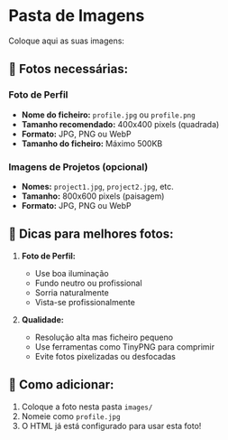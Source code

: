 # Pasta de Imagens

Coloque aqui as suas imagens:

## 📸 Fotos necessárias:

### Foto de Perfil
- **Nome do ficheiro:** `profile.jpg` ou `profile.png`
- **Tamanho recomendado:** 400x400 pixels (quadrada)
- **Formato:** JPG, PNG ou WebP
- **Tamanho do ficheiro:** Máximo 500KB

### Imagens de Projetos (opcional)
- **Nomes:** `project1.jpg`, `project2.jpg`, etc.
- **Tamanho:** 800x600 pixels (paisagem)
- **Formato:** JPG, PNG ou WebP

## 🎨 Dicas para melhores fotos:

1. **Foto de Perfil:**
   - Use boa iluminação
   - Fundo neutro ou profissional
   - Sorria naturalmente
   - Vista-se profissionalmente

2. **Qualidade:**
   - Resolução alta mas ficheiro pequeno
   - Use ferramentas como TinyPNG para comprimir
   - Evite fotos pixelizadas ou desfocadas

## 🔧 Como adicionar:

1. Coloque a foto nesta pasta `images/`
2. Nomeie como `profile.jpg`
3. O HTML já está configurado para usar esta foto!
